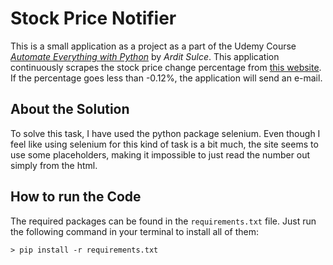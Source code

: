 # Stock Price Notifier

This is a small application as a project as a part of the Udemy Course <a href="https://eylearning.udemy.com/course/automate-everything-with-python">*Automate Everything with Python*</a> by *Ardit Sulce*.
This application continuously scrapes the stock price change percentage from <a href="https://zse.hr/en/indeks-366/365?isin=HRZB00ICBEX6">this website</a>. If the percentage goes less than -0.12%, the application will send an e-mail.

## About the Solution

To solve this task, I have used the python package selenium. Even though I feel like using selenium for this kind of task is a bit much, the site seems to use some placeholders, making it impossible to just read the number out simply from the html.


## How to run the Code

The required packages can be found in the `requirements.txt` file. Just run the following command in your terminal to install all of them:

```commandline
> pip install -r requirements.txt 
```